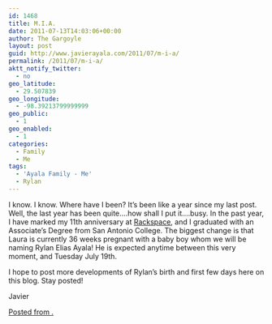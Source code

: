```yaml
---
id: 1468
title: M.I.A.
date: 2011-07-13T14:03:06+00:00
author: The Gargoyle
layout: post
guid: http://www.javierayala.com/2011/07/m-i-a/
permalink: /2011/07/m-i-a/
aktt_notify_twitter:
  - no
geo_latitude:
  - 29.507839
geo_longitude:
  - -98.39213799999999
geo_public:
  - 1
geo_enabled:
  - 1
categories:
  - Family
  - Me
tags:
  - 'Ayala Family - Me'
  - Rylan
---
```


I know. I know. Where have I been? It&#8217;s been like a year since my last post. Well, the last year has been quite&#8230;.how shall I put it&#8230;.busy. In the past year, I have marked my 11th anniversary at [Rackspace](http://www.rackspace.com/), and I graduated with an Associate&#8217;s Degree from San Antonio College. The biggest change is that Laura is currently 36 weeks pregnant with a baby boy whom we will be naming Rylan Elias Ayala! He is expected anytime between this very moment, and Tuesday July 19th.

I hope to post more developments of Rylan&#8217;s birth and first few days here on this blog. Stay posted!

Javier

<a class="geolocation-link" href="#" id="geolocation1468" name="29.507839,-98.39213799999999" onclick="return false;">Posted from .</a>
